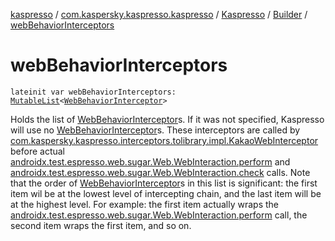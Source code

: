 [kaspresso](../../../index.md) / [com.kaspersky.kaspresso.kaspresso](../../index.md) / [Kaspresso](../index.md) / [Builder](index.md) / [webBehaviorInterceptors](./web-behavior-interceptors.md)

# webBehaviorInterceptors

`lateinit var webBehaviorInterceptors: `[`MutableList`](https://kotlinlang.org/api/latest/jvm/stdlib/kotlin.collections/-mutable-list/index.html)`<`[`WebBehaviorInterceptor`](../../../com.kaspersky.kaspresso.interceptors.behavior/-web-behavior-interceptor.md)`>`

Holds the list of [WebBehaviorInterceptor](../../../com.kaspersky.kaspresso.interceptors.behavior/-web-behavior-interceptor.md)s.
If it was not specified, Kaspresso will use no [WebBehaviorInterceptor](../../../com.kaspersky.kaspresso.interceptors.behavior/-web-behavior-interceptor.md)s.
These interceptors are called by [com.kaspersky.kaspresso.interceptors.tolibrary.impl.KakaoWebInterceptor](#)
before actual [androidx.test.espresso.web.sugar.Web.WebInteraction.perform](#) and
[androidx.test.espresso.web.sugar.Web.WebInteraction.check](#) calls.
Note that the order of [WebBehaviorInterceptor](../../../com.kaspersky.kaspresso.interceptors.behavior/-web-behavior-interceptor.md)s in this list is significant: the first item wil be
at the lowest level of intercepting chain, and the last item will be at the highest level.
For example: the first item actually wraps the [androidx.test.espresso.web.sugar.Web.WebInteraction.perform](#)
call, the second item wraps the first item, and so on.

